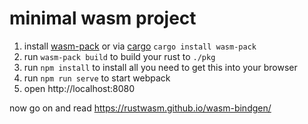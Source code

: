 # minimal wasm project

1. install [wasm-pack](https://rustwasm.github.io/wasm-pack/installer/) or via [cargo](https://rustup.rs/) `cargo install wasm-pack`
2. run `wasm-pack build` to build your rust to `./pkg`
3. run `npm install` to install all you need to get this into your browser
4. run `npm run serve` to start webpack
5. open http://localhost:8080

now go on and read https://rustwasm.github.io/wasm-bindgen/